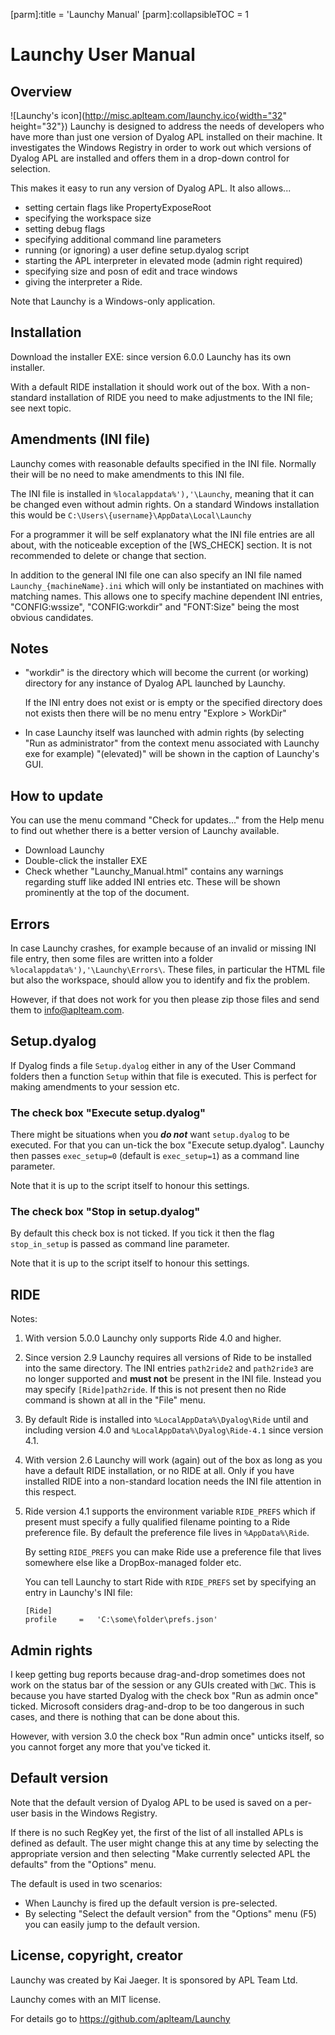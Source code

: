 [parm]:title             = 'Launchy Manual'
[parm]:collapsibleTOC    = 1

# Launchy User Manual

## Overview

![Launchy's icon](http://misc.aplteam.com/launchy.ico{width="32" height="32"}) Launchy is designed to address the needs of developers who have more than just one version of Dyalog APL installed on their machine. It investigates the Windows Registry in order to work out which versions of Dyalog APL are installed and offers them in a drop-down control for selection.

This makes it easy to run any version of Dyalog APL. It also allows...

* setting certain flags like PropertyExposeRoot
* specifying the workspace size
* setting debug flags
* specifying additional command line parameters
* running (or ignoring) a user define setup.dyalog script
* starting the APL interpreter in elevated mode (admin right required)
* specifying size and posn of edit and trace windows
* giving the interpreter a Ride.

Note that Launchy is a Windows-only application.

## Installation
    
Download the installer EXE: since version 6.0.0 Launchy has its own installer.

With a default RIDE installation it should work out of the box. With a non-standard installation of RIDE you need to make adjustments to the INI file; see next topic.

## Amendments (INI file)

Launchy comes with reasonable defaults specified in the INI file. Normally their will be no need to make amendments to this INI file.

The INI file is installed in `%localappdata%'),'\Launchy`, meaning that it can be changed even without admin rights. On a standard Windows installation this would be `C:\Users\{username}\AppData\Local\Launchy`

For a programmer it will be self explanatory what the INI file entries are all about, with the noticeable exception of the [WS_CHECK] section. It is not recommended to delete or change that section.

In addition to the general INI file one can also specify an INI file named `Launchy_{machineName}.ini` which will only be instantiated on machines with matching names. This allows one to specify machine dependent INI entries, "CONFIG:wssize", "CONFIG:workdir" and "FONT:Size" being the most obvious candidates.
          

## Notes
        
* "workdir" is the directory which will become the current (or working) directory for any instance of Dyalog APL launched by Launchy.

  If the INI entry does not exist or is empty or the specified directory does not exists then there will be no menu entry "Explore > WorkDir"

  
* In case Launchy itself was launched with admin rights (by selecting "Run as administrator" from the context menu associated with Launchy exe for example) "(elevated)" will be shown in the caption of Launchy's GUI. 


## How to update

You can use the menu command "Check for updates..." from the Help menu to find out whether there is a better version of Launchy available.

* Download Launchy
* Double-click the installer EXE
* Check whether "Launchy_Manual.html" contains any warnings regarding stuff like added INI entries etc. These will be shown prominently at the top of the document.
  
## Errors

In case Launchy crashes, for example because of an invalid or missing INI file entry, then some files are written into a folder `%localappdata%'),'\Launchy\Errors\`. These files, in particular the HTML file but also the workspace, should allow you to identify and fix the problem.

However, if that does not work for you then please zip those files and send them to info@aplteam.com. 

## Setup.dyalog

If Dyalog finds a file `Setup.dyalog` either in any of the User Command folders then a function `Setup` within that file is executed. This is perfect for making amendments to your session etc.

### The check box "Execute setup.dyalog"

There might be situations when you **_do not_** want `setup.dyalog` to be executed. For that you can un-tick the box "Execute setup.dyalog". Launchy then passes `exec_setup=0` (default is `exec_setup=1`) as a command line parameter.

Note that it is up to the script itself to honour this settings.


### The check box "Stop in setup.dyalog"

By default this check box is not ticked. If you tick it then the flag `stop_in_setup` is passed as command line parameter.

Note that it is up to the script itself to honour this settings.


## RIDE

Notes:

1. With version 5.0.0 Launchy only supports Ride 4.0 and higher.

2. Since version 2.9 Launchy requires all versions of Ride to be installed into the same directory. The INI entries `path2ride2` and `path2ride3` are no longer supported and **must not** be present in the INI file. Instead you may specify `[Ride]path2ride`. If this is not present then no Ride command is shown at all in the "File" menu.

3. By default Ride is installed into `%LocalAppData%\Dyalog\Ride` until and including version 4.0 and `%LocalAppData%\Dyalog\Ride-4.1` since version 4.1.
 
4. With version 2.6 Launchy will work (again) out of the box as long as you have a default RIDE installation, or no RIDE at all. Only if you have installed RIDE into a non-standard location needs the INI file attention in this respect.

5. Ride version 4.1 supports the environment variable `RIDE_PREFS` which if present must specify a fully qualified filename pointing to a Ride preference file. By default the preference file lives in `%AppData%\Ride`.

   By setting `RIDE_PREFS` you can make Ride use a preference file that lives somewhere else like a DropBox-managed folder etc.

   You can tell Launchy to start Ride with `RIDE_PREFS` set by specifying an entry in Launchy's INI file:

   ~~~
   [Ride]
   profile     =   'C:\some\folder\prefs.json'
   ~~~


## Admin rights

I keep getting bug reports because drag-and-drop sometimes does not work on the status bar of the session or any GUIs created with `⎕WC`. This is because you have started Dyalog with the check box "Run as admin once" ticked. Microsoft considers drag-and-drop to be too dangerous in such cases, and there is nothing that can be done about this.

However, with version 3.0 the check box "Run admin once" unticks itself, so you cannot forget any more that you've ticked it. 

    
## Default version
    
Note that the default version of Dyalog APL to be used is saved on a per-user basis in the Windows Registry.

If there is no such RegKey yet, the first of the list of all installed APLs is defined as default. The user might change this at any time by selecting the appropriate version and then selecting "Make currently selected APL the defaults" from the "Options" menu.

The default is used in two scenarios:

* When Launchy is fired up the default version is pre-selected.
* By selecting "Select the default version" from the "Options" menu (F5) you can easily jump to the default version.

## License, copyright, creator

Launchy was created by Kai Jaeger. It is sponsored by APL Team Ltd. 

Launchy comes with an MIT license.
    
For details go to <https://github.com/aplteam/Launchy>